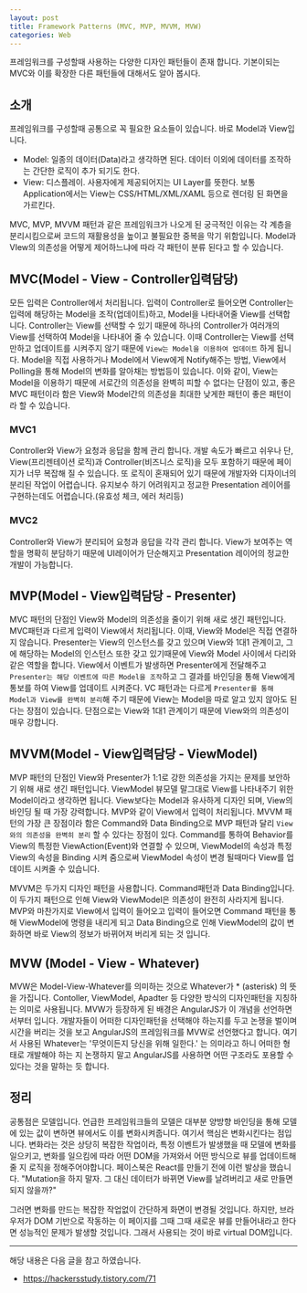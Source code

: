 ```yaml
---
layout: post
title: Framework Patterns (MVC, MVP, MVVM, MVW)
categories: Web
---
```


프레임워크를 구성할때 사용하는 다양한 디자인 패턴들이 존재 합니다. 기본이되는 MVC와 이를 확장한 다른 패턴들에 대해서도 알아 봅시다.

## 소개

프레임워크를 구성할때 공통으로 꼭 필요한 요소들이 있습니다. 바로 Model과 View입니다.

- Model: 일종의 데이터(Data)라고 생각하면 된다. 데이터 이외에 데이터를 조작하는 간단한 로직이 추가 되기도 한다.
- View: 디스플레이. 사용자에게 제공되어지는 UI Layer를 뜻한다. 보통 Application에서는 View는 CSS/HTML/XML/XAML 등으로 렌더링 된 화면을 가르킨다.

MVC, MVP, MVVM 패턴과 같은 프레임워크가 나오게 된 궁극적인 이유는 각 계층을 분리시킴으로써 코드의 재활용성을 높이고 불필요한 중복을 막기 위함입니다. Model과 VIew의 의존성을 어떻게 제어하느냐에 따라 각 패턴이 분류 된다고 할 수 있습니다.

## MVC(Model - View - Controller입력담당)

모든 입력은 Controller에서 처리됩니다. 입력이 Controller로 들어오면 Controller는 입력에 해당하는 Model을 조작(업데이트)하고, Model을 나타내어줄 View를 선택합니다. Controller는 View를 선택할 수 있기 때문에 하나의 Controller가 여러개의 View를 선택하여 Model을 나타내어 줄 수 있습니다. 이때 Controller는 View를 선택만하고 업데이트를 시켜주지 않기 때문에 `View는 Model을 이용하여 업데이트` 하게 됩니다. Model을 직접 사용하거나 Model에서 View에게 Notify해주는 방법, View에서 Polling을 통해 Model의 변화를 알아채는 방법등이 있습니다. 이와 같이, View는 Model을 이용하기 때문에 서로간의 의존성을 완벽히 피할 수 없다는 단점이 있고, 좋은 MVC 패턴이라 함은 View와 Model간의 의존성을 최대한 낮게한 패턴이 좋은 패턴이라 할 수 있습니다.


### MVC1
Controller와 View가 요청과 응답을 함께 관리 합니다. 개발 속도가 빠르고 쉬우나 단, View(프리젠테이션 로직)과 Controller(비즈니스 로직)을 모두 포함하기 때문에 페이지가 너무 복잡해 질 수 있습니다. 또 로직이 혼재되어 있기 때문에 개발자와 디자이너의 분리된 작업이 어렵습니다. 유지보수 하기 어려워지고 정교한 Presentation 레이어를 구현하는데도 어렵습니다.(유효성 체크, 에러 처리등)

### MVC2
Controller와 View가 분리되어 요청과 응답을 각각 관리 합니다. View가 보여주는 역할을 명확히 분담하기 때문에 UI레이어가 단순해지고 Presentation 레이어의 정교한 개발이 가능합니다. 


## MVP(Model - View입력담당 - Presenter)

MVC 패턴의 단점인 View와 Model의 의존성을 줄이기 위해 새로 생긴 패턴입니다. MVC패턴과 다르게 입력이 View에서 처리됩니다. 이때, View와 Model은 직접 연결하지 않습니다. Presenter는 View의 인스턴스를 갖고 있으며 View와 1대1 관계이고, 그에 해당하는 Model의 인스턴스 또한 갖고 있기때문에 View와 Model 사이에서 다리와 같은 역할을 합니다. View에서 이벤트가 발생하면 Presenter에게 전달해주고 `Presenter는 해당 이벤트에 따른 Model을 조작`하고 그 결과를 바인딩을 통해 View에게 통보를 하여 View를 업데이트 시켜준다. VC 패턴과는 다르게 `Presenter를 통해 Model과 View를 완벽히 분리`해 주기 때문에 View는 Model을 따로 알고 있지 않아도 된다는 장점이 있습니다. 단점으로는 View와 1대1 관계이기 때문에 View와의 의존성이 매우 강합니다.

## MVVM(Model - View입력담당 - ViewModel)

MVP 패턴의 단점인 View와 Presenter가 1:1로 강한 의존성을 가지는 문제를 보안하기 위해 새로 생긴 패턴입니다. ViewModel 뷰모델 말그대로 View를 나타내주기 위한 Model이라고 생각하면 됩니다. View보다는 Model과 유사하게 디자인 되며, View의 바인딩 될 때 가장 강력합니다. MVP와 같이 View에서 입력이 처리됩니다. MVVM 패턴의 가장 큰 장점이라 함은 Command와 Data Binding으로 MVP 패턴과 달리 `View와의 의존성을 완벽히 분리` 할 수 있다는 장점이 있다. Command를 통하여 Behavior를 View의 특정한 ViewAction(Event)와 연결할 수 있으며, ViewModel의 속성과 특정 View의 속성을 Binding 시켜 줌으로써 ViewModel 속성이 변경 될때마다 View를 업데이트 시켜줄 수 있습니다.

MVVM은 두가지 디자인 패턴을 사용합니다. Command패턴과 Data Binding입니다. 이 두가지 패턴으로 인해 View와 ViewModel은 의존성이 완전히 사라지게 됩니다. MVP와 마찬가지로 View에서 입력이 들어오고 입력이 들어오면 Command 패턴을 통해 ViewModel에 명령을 내리게 되고 Data Binding으로 인해 ViewModel의 값이 변화하면 바로 View의 정보가 바뀌어져 버리게 되는 것 입니다.

## MVW (Model - View - Whatever)

MVW은 Model-View-Whatever를 의미하는 것으로 Whatever가 \* (asterisk) 의 뜻을 가집니다. Contoller, ViewModel, Apadter 등 다양한 방식의 디자인패턴을 지칭하는 의미로 사용됩니다. MVW가 등장하게 된 배경은 AngularJS가 이 개념을 선언하면서부터 입니다. 개발자들이 어떠한 디자인패턴을 선택해야 하는지를 두고 논쟁을 벌이며 시간을 버리는 것을 보고 AngularJS의 프레임워크를 MVW로 선언했다고 합니다. 여기서 사용된 Whatever는 '무엇이든지 당신을 위해 일한다.' 는 의미라고 하니 어떠한 형태로 개발해야 하는 지 논쟁하지 말고 AngularJS를 사용하면 어떤 구조라도 포용할 수 있다는 것을 말하는 듯 합니다.

## 정리

공통점은 모델입니다. 언급한 프레임워크들의 모델은 대부분 양방향 바인딩을 통해 모델에 있는 값이 변하면 뷰에서도 이를 변화시켜줍니다. 여기서 핵심은 변화시킨다는 점입니다. 변화라는 것은 상당히 복잡한 작업이라, 특정 이벤트가 발생했을 때 모델에 변화를 일으키고, 변화를 일으킴에 따라 어떤 DOM을 가져와서 어떤 방식으로 뷰를 업데이트해줄 지 로직을 정해주어야합니다. 페이스북은 React를 만들기 전에 이런 발상을 했습니다. "Mutation을 하지 말자. 그 대신 데이터가 바뀌면 View를 날려버리고 새로 만들면 되지 않을까?"

그러면 변화를 만드는 복잡한 작업없이 간단하게 화면이 변경될 것입니다. 하지만, 브라우저가 DOM 기반으로 작동하는 이 페이지를 그때 그때 새로운 뷰를 만들어내라고 한다면 성능적인 문제가 발생할 것입니다. 그래서 사용되는 것이 바로 virtual DOM입니다.

---

해당 내용은 다음 글을 참고 하였습니다.

- https://hackersstudy.tistory.com/71
